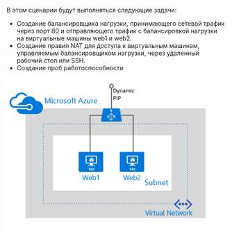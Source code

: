 В этом сценарии будут выполняться следующие задачи:

* Создание балансировщика нагрузки, принимающего сетевой трафик через порт 80 и отправляющего трафик с балансировкой нагрузки на виртуальные машины web1 и web2.
* Создание правил NAT для доступа к виртуальным машинам, управляемым балансировщиком нагрузки, через удаленный рабочий стол или SSH.
* Создание проб работоспособности

![Сценарий использования балансировщика нагрузки](./media/load-balancer-get-started-internet-scenario-include/scenario-classic.png)


<!--HONumber=Nov16_HO2-->


